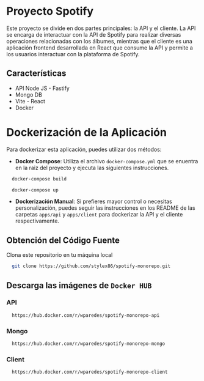 # Proyecto Spotify

Este proyecto se divide en dos partes principales: la API y el cliente. La API se encarga de interactuar con la API de Spotify para realizar diversas operaciones relacionadas con los álbumes, mientras que el cliente es una aplicación frontend desarrollada en React que consume la API y permite a los usuarios interactuar con la plataforma de Spotify.

## Características

- API Node JS - Fastify
- Mongo DB 
- Vite - React
- Docker

# Dockerización de la Aplicación

Para dockerizar esta aplicación, puedes utilizar dos métodos:

-  **Docker Compose**: Utiliza el archivo `docker-compose.yml`  que se enuentra en la raiz del proyecto y ejecuta las siguientes instrucciones. 

```bash
  docker-compose build
```
```bash
  docker-compose up
```

-  **Dockerización Manual**: Si prefieres mayor control o necesitas personalización, puedes seguir las instrucciones en los README de las carpetas `apps/api` y `apps/client` para dockerizar la API y el cliente respectivamente.



## Obtención del Código Fuente

Clona este repositorio en tu máquina local

```bash
  git clone https://github.com/stylex86/spotify-monorepo.git
```

## Descarga las imágenes de `Docker HUB`

### API
```bash
  https://hub.docker.com/r/wparedes/spotify-monorepo-api
```
### Mongo
```bash
  https://hub.docker.com/r/wparedes/spotify-monorepo-mongo
```
### Client
```bash
  https://hub.docker.com/r/wparedes/spotify-monorepo-client
```